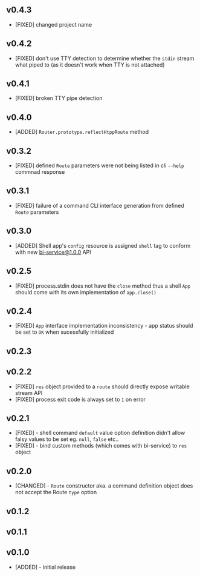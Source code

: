 
## v0.4.3

* [FIXED] changed project name

## v0.4.2

* [FIXED] don't use TTY detection to determine whether the `stdin` stream what piped to (as it doesn't work when TTY is not attached)

## v0.4.1

* [FIXED] broken TTY pipe detection

## v0.4.0

* [ADDED] `Router.prototype.reflectHtppRoute` method

## v0.3.2

* [FIXED] defined `Route` parameters were not being listed in cli `--help` commnad response

## v0.3.1

* [FIXED] failure of a command CLI interface generation from defined `Route` parameters

## v0.3.0

* [ADDED] Shell app's `config` resource is assigned `shell` tag to conform with new bi-service@1.0.0 API

## v0.2.5

* [FIXED] process.stdin does not have the `close` method thus a shell `App` should come with its own implementation of `app.close()`

## v0.2.4

* [FIXED] `App` interface implementation inconsistency - app status should be set to `OK` when sucessfully initialized

## v0.2.3

## v0.2.2

* [FIXED] `res` object provided to a `route` should directly expose writable stream API
* [FIXED] process exit code is always set to `1` on error

## v0.2.1

* [FIXED] - shell command `default` value option definition didn't allow falsy values to be set eg. `null`, `false` etc..
* [FIXED] - bind custom methods (which comes with bi-service) to `res` object

## v0.2.0

* [CHANGED] - `Route` constructor aka. a command definition object does not accept the Route `type` option

## v0.1.2  
## v0.1.1  

## v0.1.0

* [ADDED] - initial release
